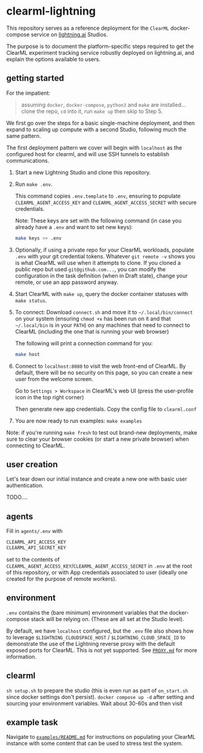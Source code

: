 # clearml-lightning

This repository serves as a reference deployment for the `ClearML` docker-compose service on [lightning.ai](https://lightning.ai) Studios.

The purpose is to document the platform-specific steps required to get the ClearML experiment tracking service robustly deployed on lightning.ai, and explain the options available to users.

## getting started

For the impatient:
> assuming `docker`, `docker-compose`, `python3` and `make` are installed... clone the repo, `cd` into it, run `make up` then skip to Step 5.

We first go over the steps for a basic single-machine deployment, and then expand to scaling up compute with a second Studio, following much the same pattern.

The first deployment pattern we cover will begin with `localhost` as the configured host for clearml, and will use SSH tunnels to establish communications.

1. Start a new Lightning Studio and clone this repository.
2. Run `make .env`.
    
    This command copies `.env.template` to `.env`, ensuring to populate `CLEARML_AGENT_ACCESS_KEY` and `CLEARML_AGENT_ACCESS_SECRET` with secure credentials.

    Note: These keys are set with the following command (in case you already have a `.env` and want to set new keys):
    ```bash
    make keys >> .env
    ```

3. Optionally, if using a private repo for your ClearML workloads, populate `.env` with your git credential tokens. Whatever `git remote -v` shows you is what ClearML will use when it attempts to clone. If you cloned a public repo but used `git@github.com...`, you can modify the configuration in the task definition (when in Draft state), change your remote, or use an app password anyway.

4. Start ClearML with `make up`, query the docker container statuses with `make status`.

5. To connect: Download `connect.sh` and move it to `~/.local/bin/connect` on your system (ensuring `chmod +x` has been run on it and that `~/.local/bin` is in your `PATH`) on any machines that need to connect to ClearML (including the one that is running your web browser)

    The following will print a connection command for you:
    ```bash
    make host
    ```
6. Connect to `localhost:8080` to visit the web front-end of ClearML. By default, there will be no security on this page, so you can create a new user from the welcome screen.
    
    Go to `Settings > Workspace` in ClearML's web UI (press the user-profile icon in the top right corner)

    Then generate new app credentials. Copy the config file to `clearml.conf`

7. You are now ready to run examples: `make examples`

Note: if you're running `make fresh` to test out brand-new deployments, make sure to clear your browser cookies (or start a new private browser) when connecting to ClearML.


## user creation
Let's tear down our initial instance and create a new one with basic user authentication.

TODO....

## agents
Fill in `agents/.env` with 
```bash
CLEARML_API_ACCESS_KEY
CLEARML_API_SECRET_KEY
```
set to the contents of `CLEARML_AGENT_ACCESS_KEY`/`CLEARML_AGENT_ACCESS_SECRET` in `.env` at the root of this repository, or with App credentials associated to user (ideally one created for the purpose of remote workers).


## environment
`.env` contains the (bare minimum) environment variables that the docker-compose stack will be relying on.
(These are all set at the Studio level).

By default, we have `localhost` configured, but the `.env` file also shows how to leverage `$LIGHTNING_CLOUDSPACE_HOST` / `$LIGHTNING_CLOUD_SPACE_ID` to demonstrate the use of the Lightning reverse proxy with the default exposed ports for ClearML. This is not yet supported. See [`PROXY.md`](PROXY.md) for more information.

## clearml
`sh setup.sh` to prepare the studio (this is even run as part of `on_start.sh` since docker settings don't persist).
`docker compose up -d` after setting and sourcing your environment variables. Wait about 30-60s and then visit


## example task
Navigate to [`examples/README.md`](examples/README.md) for instructions on populating your ClearML instance with some content that can be used to stress test the system.

